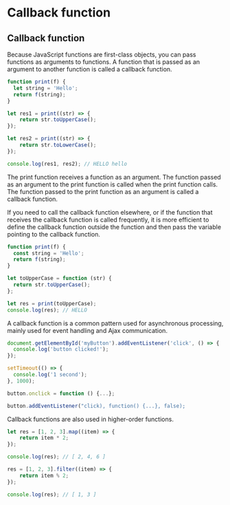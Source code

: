 # Callback function

## Callback function

Because JavaScript functions are first-class objects, you can pass functions as arguments to functions. A function that is passed as an argument to another function is called a callback function.

```javascript
function print(f) {
  let string = 'Hello';
  return f(string);
}

let res1 = print((str) => {
    return str.toUpperCase();
});

let res2 = print((str) => {
    return str.toLowerCase();
});

console.log(res1, res2); // HELLO hello
```

The print function receives a function as an argument. The function passed as an argument to the print function is called when the print function calls. The function passed to the print function as an argument is called a callback function.

If you need to call the callback function elsewhere, or if the function that receives the callback function is called frequently, it is more efficient to define the callback function outside the function and then pass the variable pointing to the callback function.

```javascript
function print(f) {
  const string = 'Hello';
  return f(string);
}

let toUpperCase = function (str) {
  return str.toUpperCase();
};

let res = print(toUpperCase);
console.log(res); // HELLO

```

A callback function is a common pattern used for asynchronous processing, mainly used for event handling and Ajax communication.

```javascript
document.getElementById('myButton').addEventListener('click', () => {
  console.log('button clicked!');
});

setTimeout(() => {
  console.log('1 second');
}, 1000);
```

```javascript
button.onclick = function () {...};

button.addEventListener("click), function() {...}, false);
```

Callback functions are also used in higher-order functions.

```javascript
let res = [1, 2, 3].map((item) => {
    return item * 2;
});

console.log(res); // [ 2, 4, 6 ]

res = [1, 2, 3].filter((item) => {
    return item % 2;
});

console.log(res); // [ 1, 3 ]
```

